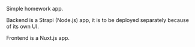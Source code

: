 Simple homework app. 

Backend is a Strapi (Node.js) app, it is to be deployed separately because of its own UI.

Frontend is a Nuxt.js app.